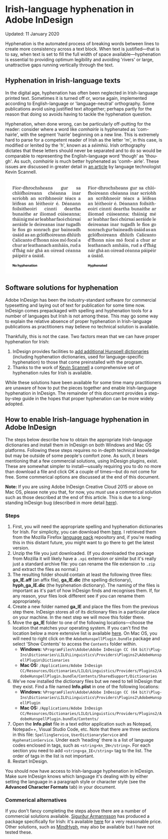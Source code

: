 # Irish-language hyphenation in Adobe InDesign

Updated: 11 January 2020

Hyphenation is the automated process of breaking words between lines to create more consistency across a text block. When text is justified—that is to say, when text is set to fill the full width of space available—hyphenation is essential to providing optimum legibility and avoiding 'rivers' or large, unattractive gaps running vertically through the text.

## Hyphenation in Irish-language texts

In the digital age, hyphenation has often been neglected in Irish-language printed text. Sometimes it is turned off or, worse again, implemented according to English-language or 'language-neutral' orthography. Some publications avoid using justified text altogether; perhaps partly for the reason that doing so avoids having to tackle the hyphenation question.

Hyphenation, when done wrong, can be particularly off-putting for the reader: consider where a word like *comhairle* is hyphenated as 'com- hairle', with the segment 'hairle' beginning on a new line. This is extremely hard to parse for a competent reader of Irish as the letter 'm', in this case, is modified or lenited by the 'h', known as a *séimhiú*. Irish orthography dictates that these letters should never be separated and to do so would be comparable to representing the English-language word 'though' as 'thou- gh'. As such, *comhairle* is much better hyphenated as 'comh- airle'. These issues are discussed in greater detail in [an article](http://www.tug.org/TUGboat/Articles/tb24-2/tb77scannell.pdf) by language technologist Kevin Scannell.

![Hyphenated and non-hyphenated text blocks compared](./example.jpg)

## Software solutions for hyphenation

Adobe InDesign has been the industry-standard software for commercial typesetting and laying out of text for publication for some time now. InDesign comes prepackaged with spelling and hyphenation tools for a number of languages but Irish is not among these. This may go some way to explain the relative absence of proper hyphenation in Irish-language publications as practitioners may believe no technical solution is available.

Thankfully, this is not the case. Two factors mean that we can have proper hyphenation for Irish:

1. InDesign provides facilities to [add additional Hunspell dictionaries](https://helpx.adobe.com/ie/indesign/kb/add_cs_dictionaries.html) (including hyphenation dictionaries, used for language-specific hyphenation) to those that come preinstalled with the program.
2. Thanks to the work of [Kevin Scannell](https://cadhan.com/fleiscin/) a comprehensive set of hyphenation rules for Irish is available.

While these solutions have been available for some time many practitioners are unaware of how to put the pieces together and enable Irish-language hyphenation in InDesign. The remainder of this document provides a step-by-step guide in the hopes that proper hyphenation can be more widely adopted.

## How to enable Irish-language hyphenation in Adobe InDesign

The steps below describe how to obtain the appropriate Irish-language dictionaries and install them in InDesign on both Windows and Mac OS platforms. Following these steps requires no in-depth technical knowledge but may be outside of some people's comfort zone. As such, it bears mentioning that a few commercial solutions, using InDesign plugins, exist. These are somewhat simpler to install—usually requiring you to do no more than download a file and click OK a couple of times—but do not come for free. Some commerical options are discussed at the end of this document.

**Note:** If you are using Adobe InDesign Creative Cloud 2015 or above on Mac OS, please note you that, for now, you *must* use a commerical solution such as those described at the end of this article. This is due to a long-standing InDesign bug (described in more detail [here](https://indesign.uservoice.com/forums/601180-adobe-indesign-bugs/suggestions/32569186-hunspell-dictionaries-cannot-be-added-in-sierra-or)).

### Steps

1. First, you will need the appropriate spelling and hyphenation dictionaries for Irish. For simplicity, you can download them [here](https://github.com/rodoch/indesign-gaeilge/raw/master/ga_IE.zip). I retrieved them from the Mozilla Firefox [language pack](https://addons.mozilla.org/en-US/firefox/addon/litreoir-gaelspell-do-mhozilla/) repository and, if you're reading this in this distant future, you might want to go there to get the latest version.
2. Unzip the file you just downloaded. (If you downloaded the package from Mozilla it will likely have a `.xpi` extension or similar but it's really just a standard archive file: you can rename the file extension to `.zip` and extract the files as normal.)
3. The resulting folder should contain at least the following three files: **ga_IE.aff** (an affix file), **ga_IE.dic** (the spelling dictionary), **hyph_ga_IE.dic** (the hyphenation dictionary). The naming of the files is important as it's part of how InDesign finds and recognises them. If, for any reason, your files look different see if you can rename them appropriately.
4. Create a new folder named **ga_IE** and place the files from the previous step there. InDesign stores all of its dictionary files in a particular place on your machine. In the next step we will move this folder there.
5. Move the **ga_IE** folder to one of the following locations—choose the location that matches your operating system. If you can't find the location below a more extensive list is available [here](https://helpx.adobe.com/ie/indesign/kb/add_cs_dictionaries.html). On Mac OS, you will need to right click on the `AdobeHunspellPlugin.bundle` package and select 'Show Contents' to access the `Contents` folder within.
    - **Windows:** `%ProgramFiles%\Adobe\Adobe InDesign CC (64 bit)\Plug-Ins\Dictionaries\LILO\Linguistics\Providers\Plugins2\AdobeHunspellPlugin\Dictionaries`
    - **Mac OS:** `/Applications/Adobe InDesign CC/Resources/Dictionaries/LILO/Linguistics/Providers/Plugins2/AdobeHunspellPlugin.bundle/Contents/SharedSupport/Dictionaries`
6. We've now installed the dictionary files but we need to tell InDesign that they exist. Find a file named **Info.plist** in one of the following locations:
    - **Windows:** `%ProgramFiles%\Adobe\Adobe InDesign CC (64 bit)\Plug-Ins\Dictionaries\LILO\Linguistics\Providers\Plugins2\AdobeHunspellPlugin`
    - **Mac OS:** `/Applications/Adobe InDesign CC/Resources/Dictionaries/LILO/Linguistics/Providers/Plugins2/AdobeHunspellPlugin.bundle/Contents/`
7. Open the **Info.plist** file in a text editor application such as Notepad, Notepad++, Visual Studio Code, etc. Note that there are three sections in this file: `SpellingService`, `UserDictionaryService` and `HyphenationService`. Under each 'heading' there is a list of language codes enclosed in tags, such as `<string>kn_IN</string>`. For each section you need to add `<string>ga_IE</string>` tag to the list. The order of tags in the list is not important.
8. Restart InDesign.

You should now have access to Irish-language hyphenation in InDesign. Make sure InDesign knows which language it's dealing with by either setting the language in a paragraph style or character style (see the **Advanced Character Formats** tab) in your document.

### Commerical alternatives

If you don't fancy completing the steps above there are a number of commercial solutions available. [Sigurður Ármannsson](https://font.is/) has produced a package specifically for Irish: it's available [here](https://lausnir.myshopify.com/collections/hunspell-is-innsetningarforrit/products/hunspell-for-gaeilge-irish-in-indesign-2020-on-a-mac) for a very reasonable price. Other solutions, such as [MindHyph](http://mindsteam.com/products/mindhyph/index.html), may also be available but I have not tested these.
